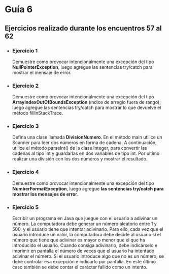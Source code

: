# **Guía 6**

## **Ejercicios realizado durante los encuentros 57 al 62**

- ### **Ejercicio 1**
    Demuestre como provocar intencionalmente una excepción del tipo **NullPointerException**, luego agregue las sentencias try/catch para mostrar el mensaje de error.
- ### **Ejercicio 2**
    Demuestre como provocar intencionalmente una excepción del tipo **ArrayIndexOutOfBoundsException** (índice de arreglo fuera de rango); luego agregue las sentencias try/catch para mostrar lo que devuelve el método fillInStackTrace.
- ### **Ejercicio 3**
    Defina una clase llamada **DivisionNumero**. En el método main utilice un Scanner para leer dos números en forma de cadena. A continuación, utilice el método parseInt() de la clase Integer, para convertir las cadenas al tipo int y guardarlas en dos variables de tipo int. Por ultimo realizar una división con los dos números y mostrar el resultado.
- ### **Ejercicio 4** 
    Demuestre como provocar intencionalmente una excepción del tipo **NumberFormatException**, luego agregue **las sentencias try/catch para mostrar los mensajes de error**.

- ### **Ejercicio 5**
    Escribir un programa en Java que juegue con el usuario a adivinar un número. La computadora debe generar un número aleatorio entre 1 y 500, y el usuario tiene que intentar adivinarlo. Para ello, cada vez que el usuario introduce un valor, la computadora debe decirle al usuario si el número que tiene que adivinar es mayor o menor que el que ha introducido el usuario. Cuando consiga adivinarlo, debe indicárselo e imprimir en pantalla el número de veces que el usuario ha intentado adivinar el número. Si el usuario introduce algo que no es un número, se debe controlar esa excepción e indicarlo por pantalla. En este último caso también se debe contar el carácter fallido como un intento.